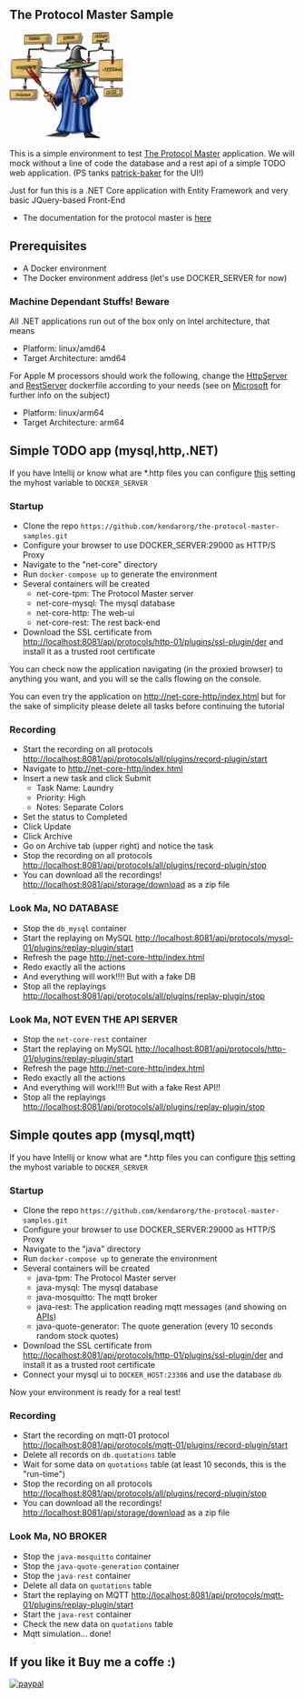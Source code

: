 ## The Protocol Master Sample

![](protocolmaster_s.gif)

This is a simple environment to test [The Protocol Master](https://github.com/kendarorg/the-protocol-master)
application. We will mock without a line of code the database and a rest api of a simple TODO web application.
(PS tanks [patrick-baker](https://github.com/patrick-baker/to-do-list) for the UI!)

Just for fun this is a .NET Core application with Entity Framework
and very basic JQuery-based Front-End

* The documentation for the protocol master is [here](https://github.com/kendarorg/the-protocol-master)

## Prerequisites

* A Docker environment
* The Docker environment address (let's use DOCKER_SERVER for now)

### Machine Dependant Stuffs! Beware

All .NET applications run out of the box only on Intel architecture, that means

* Platform: linux/amd64
* Target Architecture: amd64

For Apple M processors should work the following, change the [HttpServer](net-core/HttpServer/Dockerfile)
and [RestServer](net-core/RestServer/Dockerfile) dockerfile according to your needs (see on
[Microsoft](https://devblogs.microsoft.com/dotnet/improving-multiplatform-container-support/) for
further info on the subject)

* Platform: linux/arm64
* Target Architecture: arm64

## Simple TODO app (mysql,http,.NET)

If you have Intellij or know what are *.http files you can configure [this](net-core/someutilities.http) setting the
myhost variable to ```DOCKER_SERVER```

### Startup

* Clone the repo ```https://github.com/kendarorg/the-protocol-master-samples.git```
* Configure your browser to use DOCKER_SERVER:29000 as HTTP/S Proxy
* Navigate to the "net-core" directory
* Run ```docker-compose up``` to generate the environment
* Several containers will be created
  * net-core-tpm: The Protocol Master server
  * net-core-mysql: The mysql database
  * net-core-http: The web-ui
  * net-core-rest: The rest back-end
* Download the SSL certificate from [http://localhost:8081/api/protocols/http-01/plugins/ssl-plugin/der](http://localhost:8081/api/protocols/http-01/plugins/ssl-plugin/der) and install
  it as a trusted root certificate

You can check now the application navigating (in the proxied browser) to anything
you want, and you will se the calls flowing on the console.

You can even try the application on [http://net-core-http/index.html](http://net-core-http/index.html)
but for the sake of simplicity please delete all tasks before continuing the tutorial

### Recording

* Start the recording on all protocols [http://localhost:8081/api/protocols/all/plugins/record-plugin/start](http://localhost:8081/api/protocols/all/plugins/record-plugin/start)
* Navigate to [http://net-core-http/index.html](http://net-core-http/index.html)
* Insert a new task and click Submit
    * Task Name: Laundry
    * Priority: High
    * Notes: Separate Colors
* Set the status to Completed
* Click Update
* Click Archive
* Go on Archive tab (upper right) and notice the task
* Stop the recording on all protocols [http://localhost:8081/api/protocols/all/plugins/record-plugin/stop](http://localhost:8081/api/protocols/all/plugins/record-plugin/stop)
* You can download all the recordings! [http://localhost:8081/api/storage/download](http://localhost:8081/api/storage/download) as a zip file

### Look Ma, NO DATABASE

* Stop the ```db_mysql``` container
* Start the replaying on MySQL [http://localhost:8081/api/protocols/mysql-01/plugins/replay-plugin/start](http://localhost:8081/api/protocols/mysql-01/plugins/replay-plugin/start)
* Refresh the page [http://net-core-http/index.html](http://net-core-http/index.html)
* Redo exactly all the actions
* And everything will work!!!! But with a fake DB
* Stop all the replayings [http://localhost:8081/api/protocols/all/plugins/replay-plugin/stop](http://localhost:8081/api/protocols/all/plugins/replay-plugin/stop)

### Look Ma, NOT EVEN THE API SERVER

* Stop the ```net-core-rest``` container
* Start the replaying on MySQL [http://localhost:8081/api/protocols/http-01/plugins/replay-plugin/start](http://localhost:8081/api/protocols/http-01/plugins/replay-plugin/start)
* Refresh the page [http://net-core-http/index.html](http://net-core-http/index.html)
* Redo exactly all the actions
* And everything will work!!!! But with a fake Rest API!!
* Stop all the replayings [http://localhost:8081/api/protocols/all/plugins/replay-plugin/stop](http://localhost:8081/api/protocols/all/plugins/replay-plugin/stop)

## Simple qoutes app (mysql,mqtt)

If you have Intellij or know what are *.http files you can configure [this](net-core/someutilities.http) setting the
myhost variable to ```DOCKER_SERVER```

### Startup

* Clone the repo ```https://github.com/kendarorg/the-protocol-master-samples.git```
* Configure your browser to use DOCKER_SERVER:29000 as HTTP/S Proxy
* Navigate to the "java" directory
* Run ```docker-compose up``` to generate the environment
* Several containers will be created
  * java-tpm: The Protocol Master server
  * java-mysql: The mysql database
  * java-mosquitto: The mqtt broker
  * java-rest: The application reading mqtt messages (and showing on [APIs](java-rest/swagger-ui/index.html))
  * java-quote-generator: The quote generation (every 10 seconds random stock quotes)
* Download the SSL certificate from [http://localhost:8081/api/protocols/http-01/plugins/ssl-plugin/der](http://localhost:8081/api/protocols/http-01/plugins/ssl-plugin/der) and install
  it as a trusted root certificate
* Connect your mysql ui to ```DOCKER_HOST:23306``` and use the database ```db```

Now your environment is ready for a real test!


### Recording

* Start the recording on mqtt-01 protocol [http://localhost:8081/api/protocols/mqtt-01/plugins/record-plugin/start](http://localhost:8081/api/protocols/mqtt-01/plugins/record-plugin/start)
* Delete all records on ```db.quotations``` table
* Wait for some data on ```quotations``` table (at least 10 seconds, this is the "run-time")
* Stop the recording on all protocols [http://localhost:8081/api/protocols/all/plugins/record-plugin/stop](http://localhost:8081/api/protocols/all/plugins/record-plugin/stop)
* You can download all the recordings! [http://localhost:8081/api/storage/download](http://localhost:8081/api/storage/download) as a zip file


### Look Ma, NO BROKER

* Stop the ```java-mosquitto``` container
* Stop the ```java-quote-generation``` container
* Stop the ```java-rest``` container
* Delete all data on ```quotations``` table
* Start the replaying on MQTT [http://localhost:8081/api/protocols/mqtt-01/plugins/replay-plugin/start](http://localhost:8081/api/protocols/mqtt-01/plugins/replay-plugin/start)
* Start the ```java-rest``` container
* Check the new data on ```quotations``` table
* Mqtt simulation... done!

## If you like it Buy me a coffe :)

[![paypal](https://www.paypalobjects.com/en_US/i/btn/btn_donateCC_LG.gif)](https://www.paypal.com/paypalme/kendarorg/1)

<br>
